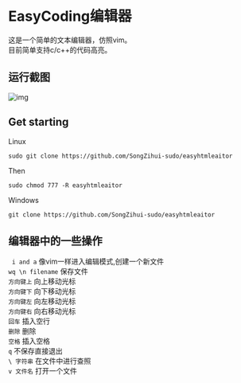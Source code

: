 # EasyCoding编辑器 

这是一个简单的文本编辑器，仿照vim。  
目前简单支持c/c++的代码高亮。     

## 运行截图
![img](https://pcsdata.baidu.com/thumbnail/246a1455dn7d77714e267c92410d3759?fid=3125802318-16051585-975733413132021&rt=pr&sign=FDTAER-yUdy3dSFZ0SVxtzShv1zcMqd-TPXbS05%2Fdj3%2BXhtyG%2BTgP1sBwY4%3D&expires=2h&chkv=0&chkbd=0&chkpc=&dp-logid=8647160053375944444&dp-callid=0&time=1643112000&bus_no=26&size=c1600_u1600&quality=100&vuk=-&ft=video)   

## Get starting 

Linux

```
sudo git clone https://github.com/SongZihui-sudo/easyhtmleaitor
```
Then 
```
sudo chmod 777 -R easyhtmleaitor
```

Windows  
```
git clone https://github.com/SongZihui-sudo/easyhtmleaitor
```
## 编辑器中的一些操作
``` i and a``` 像vim一样进入编辑模式,创建一个新文件    
``` wq \n filename ``` 保存文件  
``` 方向键上 ``` 向上移动光标    
``` 方向键下 ``` 向下移动光标   
``` 方向键左 ``` 向左移动光标   
``` 方向键右 ``` 向右移动光标   
``` 回车 ``` 插入空行  
``` 删除 ``` 删除  
``` 空格 ``` 插入空格      
``` q ``` 不保存直接退出    
``` \ 字符串 ``` 在文件中进行查照   
``` v 文件名 ``` 打开一个文件
